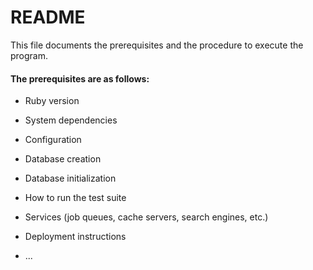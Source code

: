 # README
This file documents the prerequisites and the procedure to execute the program.

#### The prerequisites are as follows:

* Ruby version

* System dependencies

* Configuration

* Database creation

* Database initialization

* How to run the test suite

* Services (job queues, cache servers, search engines, etc.)

* Deployment instructions

* ...
